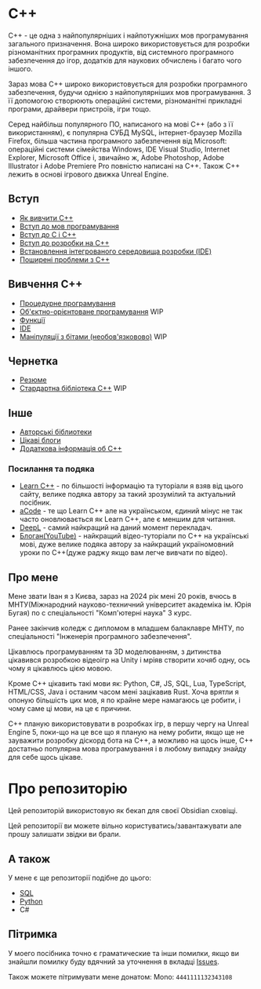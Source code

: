 # C++
C++ - це одна з найпопулярніших і найпотужніших мов програмування загального призначення. Вона широко використовується для розробки різноманітних програмних продуктів, від системного програмного забезпечення до ігор, додатків для наукових обчислень і багато чого іншого.
 
Зараз мова C++ широко використовується для розробки програмного забезпечення, будучи однією з найпопулярніших мов програмування. З її допомогою створюють операційні системи, різноманітні прикладні програми, драйвери пристроїв, ігри тощо.

Серед найбільш популярного ПО, написаного на мові C++ (або з її використанням), є популярна СУБД MySQL, інтернет-браузер Mozilla Firefox, більша частина програмного забезпечення від Microsoft: операційні системи сімейства Windows, IDE Visual Studio, Internet Explorer, Microsoft Office і, звичайно ж, Adobe Photoshop, Adobe Illustrator і Adobe Premiere Pro повністю написані на C++. Також С++ лежить в основі ігрового движка Unreal Engine.
## Вступ
- [Як вивчити С++](./introduction/Як%20вивчити%20С++.md)
- [Вступ до мов програмування](./introduction/Вступ%20до%20мов%20програмування.md)
- [Вступ до C і C++](./introduction/Вступ%20до%20C%20і%20C++.md)
- [Вступ до розробки на C++](./introduction/Вступ%20до%20розробки%20на%20C++.md)
- [Встановлення інтегрованого середовища розробки (IDE)](./introduction/Встановлення%20інтегрованого%20середовища%20розробки%20(IDE).md)
- [Поширені проблеми з C++](./introduction/Поширені%20проблеми%20з%20C++.md)
## Вивчення С++
- [Процедурне програмування](./cpplearn/Процедурне%20програмування.md)
- [Об'єктно-орієнтоване програмування](./cpplearn/Об'єктно-орієнтоване%20програмування.md) WIP
- [Функції](./cpplearn/Функції.md)
- [IDE](./cpplearn/IDE.md)
- [Маніпуляції з бітами (необов'язковово)](./cpplearn/Маніпуляції%20з%20бітами%20(необов'язковово).md) WIP
## Чернетка
- [Резюме](./draft/Резюме.md)
- [Стардартна бібліотека С++](./draft/Стардартна%20бібліотека%20С++.md) WIP
## Інше
- [Авторські біблиотеки](./other/Авторські%20біблиотеки.md)
- [Цікаві блоги](./other/Цікаві%20блоги.md)
- [Додаткова інформація об C++](./other/Додаткова%20інформація%20об%20C++.md)
### Посилання та подяка
- [Learn C++](https://www.learncpp.com/) - по більшості інформацію та туторіали я взяв від цього сайту, велике подяка автору за такий зрозумілий та актуальний посібник.
- [aCode](https://acode.com.ua/uroki-po-cpp/) - те що Learn C++ але на українськом, єдиний мінус не так часто оновлювається як Learn C++, але є меншим для читання.
- [DeepL](https://www.deepl.com/) - самий найкращий на даний момент перекладач.
- [Блоган(YouTube)](https://www.youtube.com/@BloganProgramming) - найкращий відео-туторіали по C++ на українські мові, дуже велике подяка автору за найкращий україномовний уроки по С++(дуже раджу якщо вам легче вивчати по відео).
## Про мене
Мене звати Іван я з Києва, зараз на 2024 рік мені 20 років, вчюсь в МНТУ(Міжнародний науково-техничний університет академіка ім. Юрія Бугая) по с спеціальності "Комп'ютерні наука" 3 курс.

Ранее закінчив коледж с дипломом в младшем балаклавре МНТУ, по спеціальності 
"Інженерія програмного забезпечення".

Цікавлюсь програмуванням та 3D моделюванням, з дитинства цікавився розробкою відеоігр на Unity і мріяв створити хочяб одну, ось чому я цікавлюсь цією мовою.

Кроме C++ цікавить такі мови як: Python, C#, JS, SQL, Lua, TypeScript, HTML/CSS, Java і останим часом мені зацікавив Rust. Хоча врятли я опоную більшість цих мов, я по крайне мере намагаюсь це робити, і чому саме ці мови, на це є причини.

C++ планую використовувати в розробках ігр, в першу чергу на Unreal Engine 5, поки-що на це все що я планую на нему робити, якщо ще не зауважити розробку діскорд бота на C++, а можливо на щось інше, C++ достатньо популярна мова програмування і в любому випадку знайду для себе щось цікаве.

# Про репозиторію
Цей репозиторій використовую як бекап для своєї Obsidian сховіщі.

Цей репозиторії ви можете вільно користуватись/завантажувати але прошу залишати звідки ви брали.

## А також
У мене є ще репозиторії подібне до цього:
- [SQL](https://github.com/Kroyn/sqlvault)
- [Python](https://github.com/Kroyn/pythonvault)
- C#
## Пітримка
У моего посібника точно є граматические та інши помилки, якщо ви знайшли помилку буду вдячний за уточнення в вкладці [Issues](https://github.com/Kroyn/cppvault/issues).

Також можете пітримувати мене донатом:
Mono: `4441111132343108`